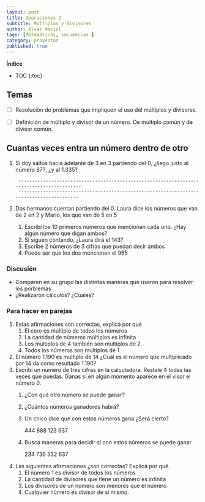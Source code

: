 ```yaml
---
layout: post
title: Operaciones 2
subtitle: Múltiplos y Divisores
author: Alvar Maciel
tags: [Matemáticas, secuencias ]
category: proyectos
published: true	
---
```


**Índice**
* TOC
{:toc}

## Temas

- [ ] Resolución de problemas que impliquen el uso del múltiplos y divisores.
- [ ] Definición de múltiplo y divisor de un número. De multiplo común y de divisor común.


## Cuantas veces entra un número dentro de otro

1. Si doy saltos hacia adelante de 3 en 3 partiendo del 0, ¿llego justo al número 87?, ¿y al 1.335?

		------------------------------------------------------------------------------------------
		-----------------------------------------------------------------------------------------
2. Dos hermanos cuentan partiendo del 0. Laura dice los números que van de 2 en 2 y Mario, los que van de 5 en 5
   1. Escribí los 10 primeros números que mencionan cada uno. ¿Hay algún número que digan ambos?
   2. Si siguen contando, ¿Laura dirá el 143?
   3. Escribe 2 números de 3 cifras que puedan decir ambos
   4. Puede ser que los dos mencionen el 965
### Discusión

- Comparen en su grupo las distintas maneras que usaron para resolver los porblemas
- ¿Realizaron cálculos? ¿Cuáles?

### Para hacer en parejas

1. Estas afirmaciones son correctas, explicá por qué
   1. El cero es múltiplo de todos los números
   2. La cantidad de números múltiplos es infinita
   3. Los multiplos de 4 también son multiplos de 2
   4. Todos los números son multiplos de 1
2. El número 1.190 es múltiplo de 14 ¿Cuál es el número que multiplicado por 14 da como resultado 1.190?
3. Escribí un número de tres cifras en la calculadora. Restale 4 todas las veces que puedas. Ganas si en algún momento aparece en el visor el número 0.
   1. ¿Con qué otro número se puede ganar?
   2. ¿Cuántos números ganadores habrá?
   3. Un chico dice que con estos números gana ¿Será cierto?
	  
        444                888         123             637
   4. Buscá maneras para decidir si con estos números se puede ganar
	    
		234                736         532             637
4. Las siguientes afirmaciones ¿son correctas? Explicá por qué.
   1. El número 1 es divisor de todos los números
   2. La cantidad de divisores que tiene un número es infinita
   3. Los divisores de un número son menores que el número
   4. Cualquier número es divisor de si mismo. 

